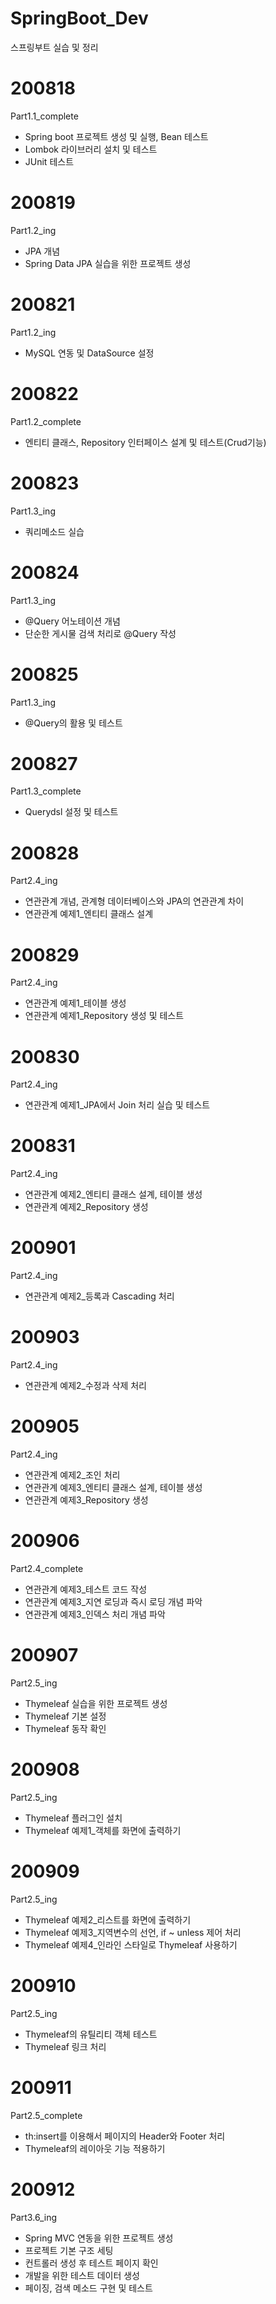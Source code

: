 # SpringBoot_Dev
스프링부트 실습 및 정리

# 200818
Part1.1_complete
* Spring boot 프로젝트 생성 및 실행, Bean 테스트
* Lombok 라이브러리 설치 및 테스트
* JUnit 테스트

# 200819
Part1.2_ing
* JPA 개념
* Spring Data JPA 실습을 위한 프로젝트 생성

# 200821
Part1.2_ing
* MySQL 연동 및 DataSource 설정

# 200822
Part1.2_complete
* 엔티티 클래스, Repository 인터페이스 설계 및 테스트(Crud기능)

# 200823
Part1.3_ing
* 쿼리메소드 실습

# 200824
Part1.3_ing
* @Query 어노테이션 개념
* 단순한 게시물 검색 처리로 @Query 작성

# 200825
Part1.3_ing
* @Query의 활용 및 테스트

# 200827
Part1.3_complete
* Querydsl 설정 및 테스트

# 200828
Part2.4_ing
* 연관관계 개념, 관계형 데이터베이스와 JPA의 연관관계 차이
* 연관관계 예제1_엔티티 클래스 설계

# 200829
Part2.4_ing
* 연관관계 예제1_테이블 생성
* 연관관계 예제1_Repository 생성 및 테스트

# 200830
Part2.4_ing
* 연관관계 예제1_JPA에서 Join 처리 실습 및 테스트

# 200831
Part2.4_ing
* 연관관계 예제2_엔티티 클래스 설계, 테이블 생성
* 연관관계 예제2_Repository 생성

# 200901
Part2.4_ing
* 연관관계 예제2_등록과 Cascading 처리

# 200903
Part2.4_ing
* 연관관계 예제2_수정과 삭제 처리

# 200905
Part2.4_ing
* 연관관계 예제2_조인 처리 
* 연관관계 예제3_엔티티 클래스 설계, 테이블 생성
* 연관관계 예제3_Repository 생성

# 200906
Part2.4_complete
* 연관관계 예제3_테스트 코드 작성
* 연관관계 예제3_지연 로딩과 즉시 로딩 개념 파악
* 연관관계 예제3_인덱스 처리 개념 파악

# 200907
Part2.5_ing
* Thymeleaf 실습을 위한 프로젝트 생성
* Thymeleaf 기본 설정
* Thymeleaf 동작 확인

# 200908
Part2.5_ing
* Thymeleaf 플러그인 설치
* Thymeleaf 예제1_객체를 화면에 출력하기

# 200909
Part2.5_ing
* Thymeleaf 예제2_리스트를 화면에 출력하기
* Thymeleaf 예제3_지역변수의 선언, if ~ unless 제어 처리
* Thymeleaf 예제4_인라인 스타일로 Thymeleaf 사용하기

# 200910
Part2.5_ing
* Thymeleaf의 유틸리티 객체 테스트
* Thymeleaf 링크 처리

# 200911
Part2.5_complete
* th:insert를 이용해서 페이지의 Header와 Footer 처리
* Thymeleaf의 레이아웃 기능 적용하기

# 200912
Part3.6_ing
* Spring MVC 연동을 위한 프로젝트 생성 
* 프로젝트 기본 구조 세팅
* 컨트롤러 생성 후 테스트 페이지 확인
* 개발을 위한 테스트 데이터 생성
* 페이징, 검색 메소드 구현 및 테스트